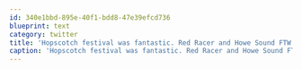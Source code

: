 ```yaml
---
id: 340e1bbd-895e-40f1-bdd8-47e39efcd736
blueprint: text
category: twitter
title: 'Hopscotch festival was fantastic. Red Racer and Howe Sound FTW'
caption: 'Hopscotch festival was fantastic. Red Racer and Howe Sound FTW'
---
```

